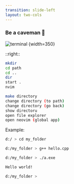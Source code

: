 ```yaml
---
transition: slide-left
layout: two-cols
---
```


### Be a caveman 🐒

![terminal](/assets/terminal.png) {width=350}

::right::

<div class='flex'>

```sh {1|2|3|4|5|6}
mkdir 
cd path 
cd ..
dir
start .
nvim
```
<div class='pt-1 pl-5'>

```sh {lines:false}
make directory
change directory (to path)
change directory (go back)
show directoru
open file explorer
open neovim (global app)
```
</div>

</div>

Example: 

<div v-click>

```sh {lines:false}
d:/ > cd my_folder 
```

</div>

<div v-click>

```sh {lines:false}
d:/my_folder > g++ hello.cpp
```

</div>

<div v-click>

```sh {lines:false}
d:/my_folder > ./a.exe
```

</div>

<div v-click>

```txt {lines:false}
Hello world!
```
```sh {lines:false}
d:/my_folder >
```

</div>

